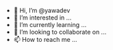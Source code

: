 - 👋 Hi, I’m @yawadev
- 👀 I’m interested in ...
- 🌱 I’m currently learning ...
- 💞️ I’m looking to collaborate on ...
- 📫 How to reach me ...

<!---
yawadev/yawadev is a ✨ special ✨ repository because its `README.md` (this file) appears on your GitHub profile.
You can click the Preview link to take a look at your changes.
--->
